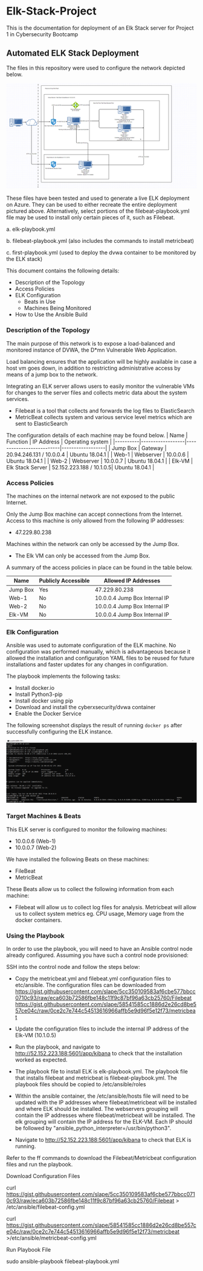 # Elk-Stack-Project
This is the documentation for deployment of an Elk Stack server for Project 1 in Cybersecurity Bootcamp

## Automated ELK Stack Deployment

The files in this repository were used to configure the network depicted below.

![Network Diagram](https://github.com/wynx2/Elk-Stack-Project/blob/main/Images/Network_Diagram.PNG)

These files have been tested and used to generate a live ELK deployment on Azure. They can be used to either recreate the entire deployment pictured above. Alternatively, select portions of the filebeat-playbook.yml file may be used to install only certain pieces of it, such as Filebeat.
   
  a.  elk-playbook.yml
  
  b.  filebeat-playbook.yml (also includes the commands to install metricbeat)
  
  c.  first-playbook.yml (used to deploy the dvwa container to be monitored by the ELK stack)

This document contains the following details:
- Description of the Topology
- Access Policies
- ELK Configuration
  - Beats in Use
  - Machines Being Monitored
- How to Use the Ansible Build


### Description of the Topology

The main purpose of this network is to expose a load-balanced and monitored instance of DVWA, the D*mn Vulnerable Web Application.

Load balancing ensures that the application will be highly available in case a host vm goes down, in addition to restricting administrative access by means of a jump box to the network.


Integrating an ELK server allows users to easily monitor the vulnerable VMs for changes to the server files and collects metric data about the system services.
- Filebeat is a tool that collects and forwards the log files to ElasticSearch
- MetricBeat collects system and various service level metrics which are sent to ElasticSearch

The configuration details of each machine may be found below.
| Name     | Function         | IP Address               | Operating system |
|----------|------------------|--------------------------|------------------|
| Jump Box | Gateway          | 20.94.246.131 / 10.0.0.4 | Ubuntu 18.04.1   |
| Web-1    | Webserver        | 10.0.0.6                 | Ubuntu 18.04.1   |
| Web-2    | Webserver        | 10.0.0.7                 | Ubuntu 18.04.1   |
| Elk-VM   | Elk Stack Server | 52.152.223.188 / 10.1.0.5| Ubuntu 18.04.1   |

### Access Policies

The machines on the internal network are not exposed to the public Internet. 

Only the Jump Box machine can accept connections from the Internet. Access to this machine is only allowed from the following IP addresses:
- 47.229.80.238

Machines within the network can only be accessed by the Jump Box.
- The Elk VM can only be accessed from the Jump Box.  

A summary of the access policies in place can be found in the table below.

| Name     | Publicly Accessible | Allowed IP Addresses          |
|----------|---------------------|-------------------------------|
| Jump Box | Yes                 | 47.229.80.238                 |
| Web-1    | No                  | 10.0.0.4 Jump Box Internal IP |
| Web-2    | No                  | 10.0.0.4 Jump Box Internal IP |
| Elk-VM   | No                  | 10.0.0.4 Jump Box Internal IP |

### Elk Configuration

Ansible was used to automate configuration of the ELK machine. No configuration was performed manually, which is advantageous because it allowed the installation and configuration YAML files to be reused for future installations
and faster updates for any changes in configuration. 

The playbook implements the following tasks:
- Install docker.io
- Install Python3-pip
- Install docker using pip
- Download and install the cyberxsecurity/dvwa container
- Enable the Docker Service

The following screenshot displays the result of running `docker ps` after successfully configuring the ELK instance.

![screenshot after running docker ps](https://github.com/wynx2/Elk-Stack-Project/blob/main/Images/Elk_PS.PNG)

### Target Machines & Beats
This ELK server is configured to monitor the following machines:
- 10.0.0.6 (Web-1)
- 10.0.0.7 (Web-2)

We have installed the following Beats on these machines:
- FileBeat
- MetricBeat

These Beats allow us to collect the following information from each machine:
- Filebeat will allow us to collect log files for analysis.  Metricbeat will allow us to collect system metrics eg. CPU usage, Memory uage from the docker containers.

### Using the Playbook
In order to use the playbook, you will need to have an Ansible control node already configured. Assuming you have such a control node provisioned: 

SSH into the control node and follow the steps below:
- Copy the metricbeat.yml and filebeat.yml configuration files to etc/ansible.  The configuration files can be downloaded from 
	https://gist.githubusercontent.com/slape/5cc350109583af6cbe577bbcc0710c93/raw/eca603b72586fbe148c11f9c87bf96a63cb25760/Filebeat
	https://gist.githubusercontent.com/slape/58541585cc1886d2e26cd8be557ce04c/raw/0ce2c7e744c54513616966affb5e9d96f5e12f73/metricbeat

- Update the configuration files to include the internal IP address of the Elk-VM (10.1.0.5)
- Run the playbook, and navigate to http://52.152.223.188:5601/app/kibana to check that the installation worked as expected.


- The playbook file to install ELK is elk-playbook.yml. The playbook file that installs filebeat and metricbeat is filebeat-playbook.yml.  The playbook files should be copied to /etc/ansible/roles
- Within the ansible container, the /etc/ansible/hosts file will need to be updated with the IP addresses where filebeat/metricbeat will be installed and where ELK should be installed.  The webservers grouping
will contain the IP addresses where filebeat/metricbeat will be installed.  The elk grouping will contain the IP address for the ELK-VM.  Each IP should be followed by "ansible_python_interpreter=/usr/bin/python3". 
- Navigate to http://52.152.223.188:5601/app/kibana to check that ELK is running.

Refer to the ff commands to download the Filebeat/Metricbeat configuration files and run the playbook.

Download Configuration Files

curl https://gist.githubusercontent.com/slape/5cc350109583af6cbe577bbcc0710c93/raw/eca603b72586fbe148c11f9c87bf96a63cb25760/Filebeat > /etc/ansible/filebeat-config.yml

curl https://gist.githubusercontent.com/slape/58541585cc1886d2e26cd8be557ce04c/raw/0ce2c7e744c54513616966affb5e9d96f5e12f73/metricbeat >/etc/ansible/metricbeat-config.yml

Run Playbook File

sudo ansible-playbook filebeat-playbook.yml

